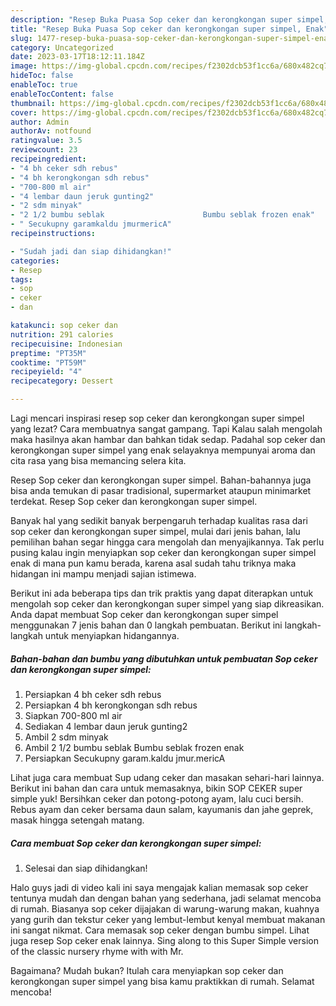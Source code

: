 ```yaml
---
description: "Resep Buka Puasa Sop ceker dan kerongkongan super simpel, Enak"
title: "Resep Buka Puasa Sop ceker dan kerongkongan super simpel, Enak"
slug: 1477-resep-buka-puasa-sop-ceker-dan-kerongkongan-super-simpel-enak
category: Uncategorized
date: 2023-03-17T18:12:11.184Z
image: https://img-global.cpcdn.com/recipes/f2302dcb53f1cc6a/680x482cq70/sop-ceker-dan-kerongkongan-super-simpel-foto-resep-utama.jpg
hideToc: false
enableToc: true
enableTocContent: false
thumbnail: https://img-global.cpcdn.com/recipes/f2302dcb53f1cc6a/680x482cq70/sop-ceker-dan-kerongkongan-super-simpel-foto-resep-utama.jpg
cover: https://img-global.cpcdn.com/recipes/f2302dcb53f1cc6a/680x482cq70/sop-ceker-dan-kerongkongan-super-simpel-foto-resep-utama.jpg
author: Admin
authorAv: notfound
ratingvalue: 3.5
reviewcount: 23
recipeingredient:
- "4 bh ceker sdh rebus"
- "4 bh kerongkongan sdh rebus"
- "700-800 ml air"
- "4 lembar daun jeruk gunting2"
- "2 sdm minyak"
- "2 1/2 bumbu seblak                      Bumbu seblak frozen enak"
- " Secukupny garamkaldu jmurmericA"
recipeinstructions:

- "Sudah jadi dan siap dihidangkan!"
categories:
- Resep
tags:
- sop
- ceker
- dan

katakunci: sop ceker dan 
nutrition: 291 calories
recipecuisine: Indonesian
preptime: "PT35M"
cooktime: "PT59M"
recipeyield: "4"
recipecategory: Dessert

---
```



Lagi mencari inspirasi resep sop ceker dan kerongkongan super simpel yang lezat? Cara membuatnya sangat gampang. Tapi Kalau salah mengolah maka hasilnya akan hambar dan bahkan tidak sedap. Padahal sop ceker dan kerongkongan super simpel yang enak selayaknya mempunyai aroma dan cita rasa yang bisa memancing selera kita.


Resep Sop ceker dan kerongkongan super simpel. Bahan-bahannya juga bisa anda temukan di pasar tradisional, supermarket ataupun minimarket terdekat. Resep Sop ceker dan kerongkongan super simpel.

Banyak hal yang sedikit banyak berpengaruh terhadap kualitas rasa dari sop ceker dan kerongkongan super simpel, mulai dari jenis bahan, lalu pemilihan bahan segar hingga cara mengolah dan menyajikannya. Tak perlu pusing kalau ingin menyiapkan sop ceker dan kerongkongan super simpel enak di mana pun kamu berada, karena asal sudah tahu triknya maka hidangan ini mampu menjadi sajian istimewa.


Berikut ini ada beberapa tips dan trik praktis yang dapat diterapkan untuk mengolah sop ceker dan kerongkongan super simpel yang siap dikreasikan. Anda dapat membuat Sop ceker dan kerongkongan super simpel menggunakan 7 jenis bahan dan 0 langkah pembuatan. Berikut ini langkah-langkah untuk menyiapkan hidangannya.

<!--inarticleads1-->

##### Bahan-bahan dan bumbu yang dibutuhkan untuk pembuatan Sop ceker dan kerongkongan super simpel:

1. Persiapkan 4 bh ceker sdh rebus
1. Persiapkan 4 bh kerongkongan sdh rebus
1. Siapkan 700-800 ml air
1. Sediakan 4 lembar daun jeruk gunting2
1. Ambil 2 sdm minyak
1. Ambil 2 1/2 bumbu seblak                      Bumbu seblak frozen enak
1. Persiapkan  Secukupny garam.kaldu jmur.mericA


Lihat juga cara membuat Sup udang ceker dan masakan sehari-hari lainnya. Berikut ini bahan dan cara untuk memasaknya, bikin SOP CEKER super simple yuk! Bersihkan ceker dan potong-potong ayam, lalu cuci bersih. Rebus ayam dan ceker bersama daun salam, kayumanis dan jahe geprek, masak hingga setengah matang. 

<!--inarticleads2-->

##### Cara membuat Sop ceker dan kerongkongan super simpel:


1. Selesai dan siap dihidangkan!

Halo guys jadi di video kali ini saya mengajak kalian memasak sop ceker tentunya mudah dan dengan bahan yang sederhana, jadi selamat mencoba di rumah. Biasanya sop ceker dijajakan di warung-warung makan, kuahnya yang gurih dan tekstur ceker yang lembut-lembut kenyal membuat makanan ini sangat nikmat. Cara memasak sop ceker dengan bumbu simpel. Lihat juga resep Sop ceker enak lainnya. Sing along to this Super Simple version of the classic nursery rhyme with with Mr. 

Bagaimana? Mudah bukan? Itulah cara menyiapkan sop ceker dan kerongkongan super simpel yang bisa kamu praktikkan di rumah. Selamat mencoba!
